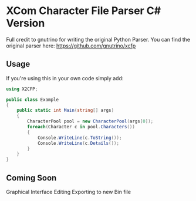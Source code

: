 XCom Character File Parser C# Version
==========================

Full credit to gnutrino for writing the original Python Parser.
You can find the original parser here: https://github.com/gnutrino/xcfp

Usage
-----

If you're using this in your own code simply add: 

```C#
using X2CFP;

public class Example
{
    public static int Main(string[] args)
    { 
        CharacterPool pool = new CharacterPool(args[0]);
        foreach(Character c in pool.Characters())
        {
            Console.WriteLine(c.ToString());
            Console.WriteLine(c.Details());
        }      
    }
}    
```

Coming Soon
-----
Graphical Interface
Editing
Exporting to new Bin file